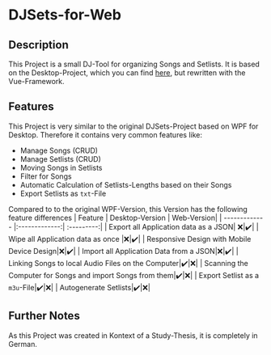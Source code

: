 # DJSets-for-Web
## Description
This Project is a small DJ-Tool for organizing Songs and Setlists. It is based on the Desktop-Project, which you can find [here](https://github.com/ericmuench/DJ-Sets), but rewritten with the Vue-Framework.
## Features
This Project is very similar to the original DJSets-Project based on WPF for Desktop. Therefore it contains very common features like:
- Manage Songs (CRUD)
- Manage Setlists (CRUD)
- Moving Songs in Setlists
- Filter for Songs
- Automatic Calculation of Setlists-Lengths based on their Songs
- Export Setlists as `txt`-File

Compared to to the original WPF-Version, this Version has the following feature differences
| Feature       | Desktop-Version   | Web-Version|
| ------------- |:-------------:| :---------:|
| Export all Application data as a JSON| ❌|✔️|
| Wipe all Application data as once |❌|✔️|
| Responsive Design with Mobile Device Design|❌|✔️|
| Import all Application Data from a JSON|❌|✔️|
| Linking Songs to local Audio Files on the Computer|✔️|❌|
| Scanning the Computer for Songs and import Songs from them|✔️|❌|
| Export Setlist as a `m3u`-File|✔️|❌|
| Autogenerate Setlists|✔️|❌|

## Further Notes
As this Project was created in Kontext of a Study-Thesis, it is completely in German.

